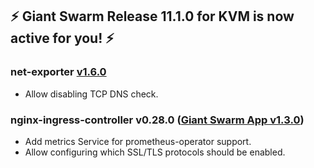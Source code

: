 ## :zap: Giant Swarm Release 11.1.0 for KVM is now active for you! :zap:

### net-exporter [v1.6.0](https://github.com/giantswarm/net-exporter/blob/master/CHANGELOG.md#160-2020-01-29)

- Allow disabling TCP DNS check.

### nginx-ingress-controller v0.28.0 ([Giant Swarm App v1.3.0](https://github.com/giantswarm/nginx-ingress-controller-app/blob/master/CHANGELOG.md#v130-2020-01-30))

- Add metrics Service for prometheus-operator support.
- Allow configuring which SSL/TLS protocols should be enabled.
